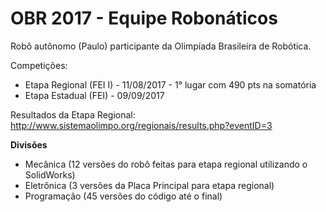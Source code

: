 # OBR 2017 - Equipe Robonáticos
Robô autônomo (Paulo) participante da Olimpíada Brasileira de Robótica.

Competições:
- Etapa Regional (FEI I) - 11/08/2017 - 1° lugar com 490 pts na somatória
- Etapa Estadual (FEI) - 09/09/2017

Resultados da Etapa Regional:
http://www.sistemaolimpo.org/regionais/results.php?eventID=3

<b>Divisões</b>
- Mecânica (12 versões do robô feitas para etapa regional utilizando o SolidWorks)
- Eletrônica (3 versões da Placa Principal para etapa regional)
- Programação (45 versões do código até o final)




